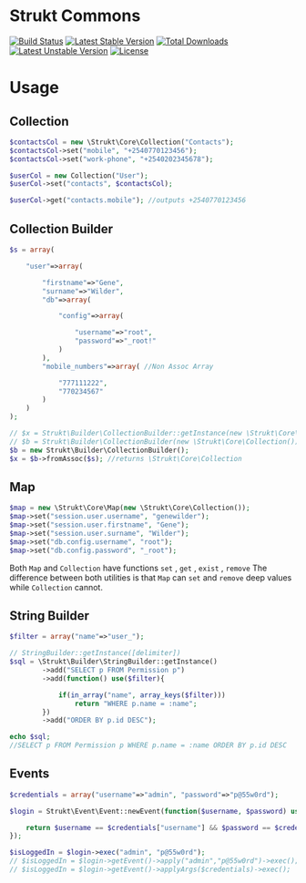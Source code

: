 Strukt Commons
==============

[![Build Status](https://travis-ci.org/pitsolu/strukt-commons.svg?branch=master)](https://packagist.org/packages/strukt/commons)
[![Latest Stable Version](https://poser.pugx.org/strukt/commons/v/stable)](https://packagist.org/packages/strukt/commons)
[![Total Downloads](https://poser.pugx.org/strukt/commons/downloads)](https://packagist.org/packages/strukt/commons)
[![Latest Unstable Version](https://poser.pugx.org/strukt/commons/v/unstable)](https://packagist.org/packages/strukt/commons)
[![License](https://poser.pugx.org/strukt/commons/license)](https://packagist.org/packages/strukt/commons)

# Usage

## Collection

```php
$contactsCol = new \Strukt\Core\Collection("Contacts");
$contactsCol->set("mobile", "+2540770123456");
$contactsCol->set("work-phone", "+2540202345678");

$userCol = new Collection("User");
$userCol->set("contacts", $contactsCol);

$userCol->get("contacts.mobile"); //outputs +2540770123456
```

## Collection Builder

```php
$s = array(

    "user"=>array(

        "firstname"=>"Gene",
		"surname"=>"Wilder",	
		"db"=>array(

            "config"=>array(

                "username"=>"root",
				"password"=>"_root!"
            )
        ),
        "mobile_numbers"=>array( //Non Assoc Array

            "777111222",
            "770234567"
        )
    )
);

// $x = Strukt\Builder\CollectionBuilder::getInstance(new \Strukt\Core\Collection())->fromAssoc($s);
// $b = Strukt\Builder\CollectionBuilder(new \Strukt\Core\Collection());
$b = new Strukt\Builder\CollectionBuilder();
$x = $b->fromAssoc($s); //returns \Strukt\Core\Collection
```

## Map

```php
$map = new \Strukt\Core\Map(new \Strukt\Core\Collection());
$map->set("session.user.username", "genewilder");
$map->set("session.user.firstname", "Gene");
$map->set("session.user.surname", "Wilder");
$map->set("db.config.username", "root");
$map->set("db.config.password", "_root");
```

Both `Map` and `Collection` have functions `set` , `get` , `exist` , `remove` The difference between both utilities is that `Map` can `set` and `remove` deep values while `Collection` cannot.

## String Builder

```php
$filter = array("name"=>"user_");

// StringBuilder::getInstance([delimiter])
$sql = \Strukt\Builder\StringBuilder::getInstance()
        ->add("SELECT p FROM Permission p")
        ->add(function() use($filter){

            if(in_array("name", array_keys($filter)))
                return "WHERE p.name = :name";
        })
        ->add("ORDER BY p.id DESC");

echo $sql; 
//SELECT p FROM Permission p WHERE p.name = :name ORDER BY p.id DESC
```

## Events

```php
$credentials = array("username"=>"admin", "password"=>"p@55w0rd");

$login = Strukt\Event\Event::newEvent(function($username, $password) use($credentials){

    return $username == $credentials["username"] && $password == $credentials["password"];
});

$isLoggedIn = $login->exec("admin", "p@55w0rd");
// $isLoggedIn = $login->getEvent()->apply("admin","p@55w0rd")->exec();
// $isLoggedIn = $login->getEvent()->applyArgs($credentials)->exec();
```
